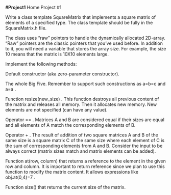 **#Project1**
Home Project #1


Write a class template SquareMatrix that implements a square matrix of elements of a specified type. The class template should be fully in the SquareMatrix.h file.

The class uses “raw” pointers to handle the dynamically allocated 2D-array. “Raw” pointers are the classic pointers that you’ve used before. In addition to it, you will need a variable that stores the array size. For example, the size 10 means that the matrix is 10X10 elements large.

Implement the following methods:

Default constructor (aka zero-parameter constructor).

The whole Big Five.
Remember to support such constructions as a=b=c and a=a .

Function resize(new_size) . This function destroys all previous content of the matrix and releases all memory. Then it allocates new memory. New elements are not specified (can have any value).

Operator == . Matrices A and B are considered equal if their sizes are equal and all elements of A match the corresponding elements of B.

Operator + . The result of addition of two square matrices A and B of the same size is a square matrix C of the same size where each element of C is the sum of corresponding elements from A and B.
Consider the input to be always correct (matrix sizes match and matrix elements can be added).

Function at(row, column) that returns a reference to the element in the given row and column. It is important to return reference since we plan to use this function to modify the matrix content. It allows expressions like obj.at(0,4)=7 .

Function size() that returns the current size of the matrix.
